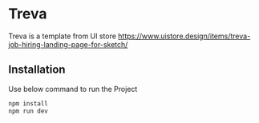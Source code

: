 # Treva

Treva is a template from UI store
https://www.uistore.design/items/treva-job-hiring-landing-page-for-sketch/

## Installation

Use below command to run the Project
```bash
npm install
npm run dev
```
